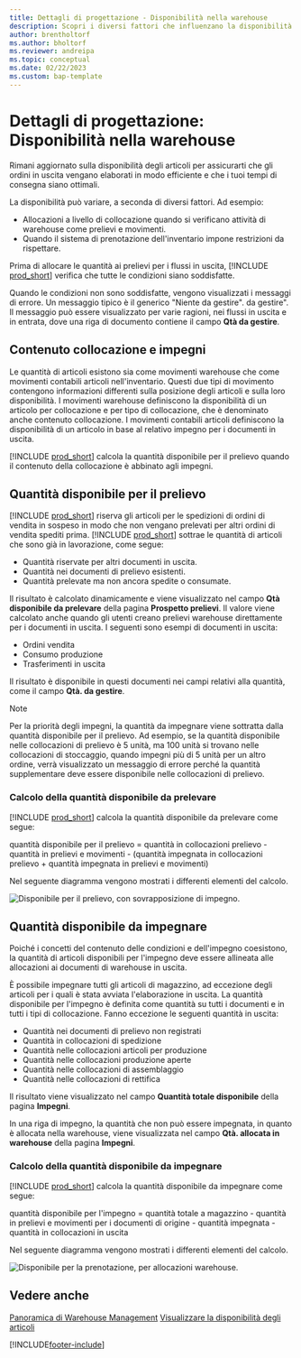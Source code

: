 ```yaml
---
title: Dettagli di progettazione - Disponibilità nella warehouse
description: Scopri i diversi fattori che influenzano la disponibilità degli articoli nella warehouse.
author: brentholtorf
ms.author: bholtorf
ms.reviewer: andreipa
ms.topic: conceptual
ms.date: 02/22/2023
ms.custom: bap-template
---
```

# <a name="design-details-availability-in-the-warehouse"></a><a name="design-details-availability-in-the-warehouse"></a>Dettagli di progettazione: Disponibilità nella warehouse

Rimani aggiornato sulla disponibilità degli articoli per assicurarti che gli ordini in uscita vengano elaborati in modo efficiente e che i tuoi tempi di consegna siano ottimali.  

La disponibilità può variare, a seconda di diversi fattori. Ad esempio:

* Allocazioni a livello di collocazione quando si verificano attività di warehouse come prelievi e movimenti.
* Quando il sistema di prenotazione dell'inventario impone restrizioni da rispettare.

Prima di allocare le quantità ai prelievi per i flussi in uscita, [!INCLUDE [prod_short](includes/prod_short.md)] verifica che tutte le condizioni siano soddisfatte.

Quando le condizioni non sono soddisfatte, vengono visualizzati i messaggi di errore. Un messaggio tipico è il generico "Niente da gestire". da gestire". Il messaggio può essere visualizzato per varie ragioni, nei flussi in uscita e in entrata, dove una riga di documento contiene il campo **Qtà da gestire**.

## <a name="bin-content-and-reservations"></a><a name="bin-content-and-reservations"></a>Contenuto collocazione e impegni

Le quantità di articoli esistono sia come movimenti warehouse che come movimenti contabili articoli nell'inventario. Questi due tipi di movimento contengono informazioni differenti sulla posizione degli articoli e sulla loro disponibilità. I movimenti warehouse definiscono la disponibilità di un articolo per collocazione e per tipo di collocazione, che è denominato anche contenuto collocazione. I movimenti contabili articoli definiscono la disponibilità di un articolo in base al relativo impegno per i documenti in uscita.  

[!INCLUDE [prod_short](includes/prod_short.md)] calcola la quantità disponibile per il prelievo quando il contenuto della collocazione è abbinato agli impegni.  

## <a name="quantity-available-to-pick"></a><a name="quantity-available-to-pick"></a>Quantità disponibile per il prelievo

[!INCLUDE [prod_short](includes/prod_short.md)] riserva gli articoli per le spedizioni di ordini di vendita in sospeso in modo che non vengano prelevati per altri ordini di vendita spediti prima. [!INCLUDE [prod_short](includes/prod_short.md)] sottrae le quantità di articoli che sono già in lavorazione, come segue:

* Quantità riservate per altri documenti in uscita.
* Quantità nei documenti di prelievo esistenti.
* Quantità prelevate ma non ancora spedite o consumate.  

Il risultato è calcolato dinamicamente e viene visualizzato nel campo **Qtà disponibile da prelevare** della pagina **Prospetto prelievi**. Il valore viene calcolato anche quando gli utenti creano prelievi warehouse direttamente per i documenti in uscita. I seguenti sono esempi di documenti in uscita:

* Ordini vendita
* Consumo produzione
* Trasferimenti in uscita

Il risultato è disponibile in questi documenti nei campi relativi alla quantità, come il campo **Qtà. da gestire**.  

> [!NOTE]  
> Per la priorità degli impegni, la quantità da impegnare viene sottratta dalla quantità disponibile per il prelievo. Ad esempio, se la quantità disponibile nelle collocazioni di prelievo è 5 unità, ma 100 unità si trovano nelle collocazioni di stoccaggio, quando impegni più di 5 unità per un altro ordine, verrà visualizzato un messaggio di errore perché la quantità supplementare deve essere disponibile nelle collocazioni di prelievo.  

### <a name="calculating-the-quantity-available-to-pick"></a><a name="calculating-the-quantity-available-to-pick"></a>Calcolo della quantità disponibile da prelevare

[!INCLUDE [prod_short](includes/prod_short.md)] calcola la quantità disponibile da prelevare come segue:  

quantità disponibile per il prelievo = quantità in collocazioni prelievo - quantità in prelievi e movimenti - (quantità impegnata in collocazioni prelievo + quantità impegnata in prelievi e movimenti)  

Nel seguente diagramma vengono mostrati i differenti elementi del calcolo.  

![Disponibile per il prelievo, con sovrapposizione di impegno.](media/design_details_warehouse_management_availability_2.png "Disponibile per il prelievo, con sovrapposizione di impegno")  

## <a name="quantity-available-to-reserve"></a><a name="quantity-available-to-reserve"></a>Quantità disponibile da impegnare

Poiché i concetti del contenuto delle condizioni e dell'impegno coesistono, la quantità di articoli disponibili per l'impegno deve essere allineata alle allocazioni ai documenti di warehouse in uscita.  

È possibile impegnare tutti gli articoli di magazzino, ad eccezione degli articoli per i quali è stata avviata l'elaborazione in uscita. La quantità disponibile per l'impegno è definita come quantità su tutti i documenti e in tutti i tipi di collocazione. Fanno eccezione le seguenti quantità in uscita:  

* Quantità nei documenti di prelievo non registrati  
* Quantità in collocazioni di spedizione  
* Quantità nelle collocazioni articoli per produzione  
* Quantità nelle collocazioni produzione aperte  
* Quantità nelle collocazioni di assemblaggio  
* Quantità nelle collocazioni di rettifica  

Il risultato viene visualizzato nel campo **Quantità totale disponibile** della pagina **Impegni**.  

In una riga di impegno, la quantità che non può essere impegnata, in quanto è allocata nella warehouse, viene visualizzata nel campo **Qtà. allocata in warehouse** della pagina **Impegni**.  

### <a name="calculating-the-quantity-available-to-reserve"></a><a name="calculating-the-quantity-available-to-reserve"></a>Calcolo della quantità disponibile da impegnare

[!INCLUDE [prod_short](includes/prod_short.md)] calcola la quantità disponibile da impegnare come segue:  

quantità disponibile per l'impegno = quantità totale a magazzino - quantità in prelievi e movimenti per i documenti di origine - quantità impegnata - quantità in collocazioni in uscita  

Nel seguente diagramma vengono mostrati i differenti elementi del calcolo.  

![Disponibile per la prenotazione, per allocazioni warehouse.](media/design_details_warehouse_management_availability_3.png "Disponibile per la prenotazione, per allocazioni warehouse")  

## <a name="see-also"></a><a name="see-also"></a>Vedere anche

[Panoramica di Warehouse Management](design-details-warehouse-management.md)
[Visualizzare la disponibilità degli articoli](inventory-how-availability-overview.md)


[!INCLUDE[footer-include](includes/footer-banner.md)]
